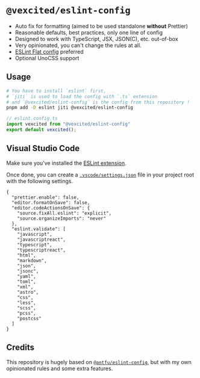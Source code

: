 # `@vexcited/eslint-config`

- Auto fix for formatting (aimed to be used standalone **without** Prettier)
- Reasonable defaults, best practices, only one line of config
- Designed to work with TypeScript, JSX, JSON(C), etc. out-of-box
- Very opinionated, you can't change the rules at all.
- [ESLint Flat config](https://eslint.org/docs/latest/use/configure/configuration-files-new) preferred
- Optional UnoCSS support

## Usage

```bash
# You have to install `eslint` first,
# `jiti` is used to load the config with `.ts` extension
# and `@vexcited/eslint-config` is the config from this repository !
pnpm add -D eslint jiti @vexcited/eslint-config
```

```ts
// eslint.config.ts
import vexcited from "@vexcited/eslint-config"
export default vexcited();
```

## Visual Studio Code

Make sure you've installed the [ESLint extension](https://marketplace.visualstudio.com/items?itemName=dbaeumer.vscode-eslint).

Once done, you can create a [`.vscode/settings.json`](.vscode/settings.json) file in your project root with the following settings.

```jsonc
{
  "prettier.enable": false,
  "editor.formatOnSave": false,
  "editor.codeActionsOnSave": {
    "source.fixAll.eslint": "explicit",
    "source.organizeImports": "never"
  },
  "eslint.validate": [
    "javascript",
    "javascriptreact",
    "typescript",
    "typescriptreact",
    "html",
    "markdown",
    "json",
    "jsonc",
    "yaml",
    "toml",
    "xml",
    "astro",
    "css",
    "less",
    "scss",
    "pcss",
    "postcss"
  ]
}
```

## Credits

This repository is hugely based on [`@antfu/eslint-config`](https://github.com/antfu/eslint-config), but with my own opinionated rules and some extra features.
